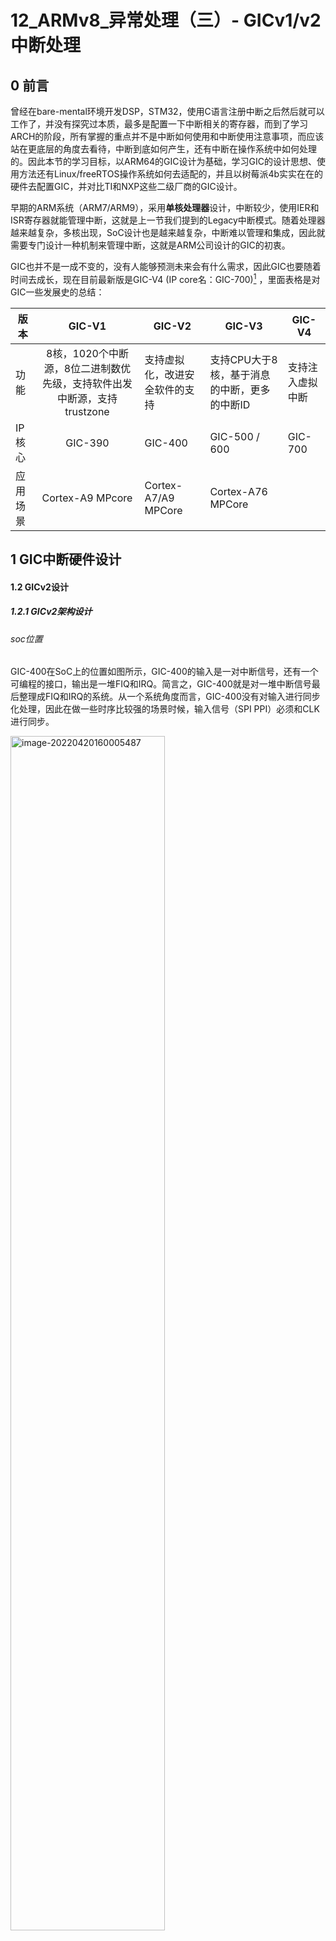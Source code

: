 # 12_ARMv8_异常处理（三）- GICv1/v2中断处理

## 0 前言

曾经在bare-mental环境开发DSP，STM32，使用C语言注册中断之后然后就可以工作了，并没有探究过本质，最多是配置一下中断相关的寄存器，而到了学习ARCH的阶段，所有掌握的重点并不是中断如何使用和中断使用注意事项，而应该站在更底层的角度去看待，中断到底如何产生，还有中断在操作系统中如何处理的。因此本节的学习目标，以ARM64的GIC设计为基础，学习GIC的设计思想、使用方法还有Linux/freeRTOS操作系统如何去适配的，并且以树莓派4b实实在在的硬件去配置GIC，并对比TI和NXP这些二级厂商的GIC设计。

早期的ARM系统（ARM7/ARM9），采用**单核处理器**设计，中断较少，使用IER和ISR寄存器就能管理中断，这就是上一节我们提到的Legacy中断模式。随着处理器越来越复杂，多核出现，SoC设计也是越来越复杂，中断难以管理和集成，因此就需要专门设计一种机制来管理中断，这就是ARM公司设计的GIC的初衷。

GIC也并不是一成不变的，没有人能够预测未来会有什么需求，因此GIC也要随着时间去成长，现在目前最新版是GIC-V4 (IP core名：GIC-700)[^1] ，里面表格是对GIC一些发展史的总结：

| 版本     |                            GIC-V1                            | GIC-V2                         | GIC-V3                                       | GIC-V4           |
| -------- | :----------------------------------------------------------: | ------------------------------ | -------------------------------------------- | ---------------- |
| 功能     | 8核，1020个中断源，8位二进制数优先级，支持软件出发中断源，支持trustzone | 支持虚拟化，改进安全软件的支持 | 支持CPU大于8核，基于消息的中断，更多的中断ID | 支持注入虚拟中断 |
| IP核心   |                           GIC-390                            | GIC-400                        | GIC-500 / 600                                | GIC-700          |
| 应用场景 |                       Cortex-A9 MPcore                       | Cortex-A7/A9 MPCore            | Cortex-A76 MPCore                            |                  |

## 1 GIC中断硬件设计

#### 1.2 GICv2设计

##### 1.2.1 GICv2架构设计

###### soc位置

GIC-400在SoC上的位置如图所示，GIC-400的输入是一对中断信号，还有一个可编程的接口，输出是一堆FIQ和IRQ。简言之，GIC-400就是对一堆中断信号最后整理成FIQ和IRQ的系统。从一个系统角度而言，GIC-400没有对输入进行同步化处理，因此在做一些时序比较强的场景时候，输入信号（SPI PPI）必须和CLK进行同步。

<img src="https://raw.githubusercontent.com/carloscn/images/main/typoraimage-20220420160005487.png" alt="image-20220420160005487" width="70%" />

*   SGI是用于多核通信之间的中断，支持16个SGI，中断号0~15，在linux内核中唤作IPI。（CPU私有）
*   PPI是每个处理器内核私有的中断，gic-400支持16个ppi，硬件中断号为16~31。（CPU私有）
*   SPI是公用的外设中断。GIC-400支持988个外设中断，硬件终端号范围32~1019。（CPU共享）

中断类型总结为下表：

| INTID                           | Interrupt Type           | Notes                                                        |
| ------------------------------- | ------------------------ | ------------------------------------------------------------ |
| 0 - 15                          | SGIs                     | Banked per PE                                                |
| 16 - 31 1056 - 1119 (GICv3.1)   | PPIs                     | Banked per PE                                                |
| 32 - 1019 4096 - 5119 (GICv3.1) | SPIs                     | -                                                            |
| 1020 - 1023                     | Special interrupt number | Used to signal special cases, see [Settings for each PE](https://developer.arm.com/architectures/learn-the-architecture/arm-corelink-generic-interrupt-controller-v3-and-v4-overview/configuring-the-arm-corelink-gic#settings_per_pe) for more information. |
| 1024 - 8191                     | Reserved                 | -                                                            |
| 8192 and greater                | LPIs                     | The upper boundary is IMPLEMENTATION DEFINED                 |

###### 内部结构

<img src="https://raw.githubusercontent.com/carloscn/images/main/typoraimage-20220420162203433.png" alt="image-20220420162203433" width="80%" />

这里面一个共5个部件，distributor和cpu interface是关注的重点。

*   distributor：接收中断信号并且提交最高优先级的中断给CPU接口。而且分发器还受到IGR（interrupt Group Registers）的影响，IGR能够控制配置中断作为Group0或者Group1。(中断组影响后续CPU接口处理中断的路由，间接性地可以决定信号是作为一个FIQ或者IRQ异常请求)，分发器是允许使用寄存器配置的。
*   cpu interface：cpu接口信号可以中断相应的处理器，并且可以接收来自于对应处理器的EOI访问请求和应答。这些AXI访问携带着中断号和其他关于中断的信息，并且切换distributor的状态机。当一个中断有足够的优先级的时候，CPU接口仅仅向处理器core通知中断pending。中断的优先级在CPU接口上可配。

其他一些部件是关于虚拟化的，暂时这里不涉及。

##### 1.2.2 GICv2状态机

在GIC内部，中断信号有以下几种状态：

*   inactive，未激活状态：中断没有被asserted
*   pending，等待状态：中断已经被asserted，但是中断还没有被PE识别。
*   active，激活状态：中断已经被asserted，中断被PE识别。
*   active and pending，中断已经被PE识别，另一个同样的中断asserted

*Note1, PE是processor element, 这里视为cpu core*

*Note2, 被PE识别的意思是，Receives acknowledge and EOI accesses from that processor*

<img src="https://raw.githubusercontent.com/carloscn/images/main/typoraimage-20220420175646182.png" alt="image-20220420175646182" width="67%" />

外设中断的触发类型与状态机转换的问题：

*   edge-triggered: 上升沿或下降沿触发中断

    <img src="https://raw.githubusercontent.com/carloscn/images/main/typoraimage-20220421090644591.png" alt="image-20220421090644591" width="70%" />

*   level-triggered: 高低电平触发中断。

    <img src="https://raw.githubusercontent.com/carloscn/images/main/typoraimage-20220421090721375.png" alt="image-20220421090721375" width="70%" />

##### 1.2.3 GICv2工作流程

```mermaid
flowchart TD
    A[assert an interrupt] --> B[GIC:标记为pending]
    B --> C{判断优先级} --最高-->D[发送CPU接口]
		  C--不满足--> B
	D --满足优先级要求--> E[发给CPU中断请求]
	E --> F[CPU进入异常中断读取CICC_IAR响应中断]
	F --> G{CPU仲裁}
	G --原来是pending状态--> H[设定为active]
	G --原来已经产生--> I[设定为AP状态]
	G --原来是active状态 --> J[设为为AP状态]
	H --> P[处理器完成中断服务发送EOI信号给GIC]
	I --> P
	J --> P
```

GIC-400提供的中断时序图，设定N中断优先级高于M中断，这个是一个电平触发的中断时序图：

<img src="https://raw.githubusercontent.com/carloscn/images/main/typoraimage-20220421094832144.png" alt="image-20220421094832144" width="80%" />

*   M中断和N中断在T0时刻都是idle状态，在T1时刻M中断被assert
*   M中断目前没有被PE响应，因此状态机是pending。
*   T17时刻nFIQCPU[n]信号被拉低（也就是说，在M中断信号进来之后大概15个时钟周期，nFIQCPU信号就会被拉低，nFIQCPU信号用于向CPU报告中断请求的，不过在此时CPU还没有响应M中断，该中断一直处于pending状态）
*   不巧，T42时刻更高优先级的N中断进来了，N中断也没有被PE响应，因此也处于pending状态。
*   T58时刻，N中断发生大概15个时钟周期，nFIQCPU[n]拉低通知CPU（即便是nFIQCPU之前在T17时刻处于低电平，也不影响N中断的中断信息传递，因为CPU接口更新GICC_IAR寄存器的ID字段为中断N的中断号，CPU见到电平拉低会去读取GICC_IAR寄存器）
*   T61时刻，CPU发出ack-N信号，代表着CPU已经影响应了中断N，这时候分发器转换N中断为AP状态。Linux内核中断服务程序读取GICC_IAR的值，分发器把中断设定为active状态。这中间涉及了很多软件需要去做的事情：
    *   T64，中断N被Linux内核响应， CPU完成对nFIQCPU的复位
    *   T126，外设input source开始拉低。
    *   T128，中断N退出等待状态。
    *   T131，处理器（Linux内核中断服务程序）把中断N的硬件ID写入GICC_EOIR寄存器来完成整个过程。
*   T146，开始切回M中断，重复之前的处理。

##### 1.2.4 GICv2寄存器

ARM提供了一些GIC-V2的通用寄存器：

*   一部分是分发器寄存器，以GICD_开头
*   一部分是CPU接口寄存器，以GICC_开头

###### global settings[^3]

分发器控制寄存器必须被配置用于使能中断组和设定路由模式：

*   使能Affinity routing(ARE) ： 设定GIC工作在GICv2模式，在GICv3里面是配置GICv3或者是legacy（兼容GICv2）的。
*   GICD_CTRL，这个对Group0， secure Group1和 non-secure group 1 使能配置：
    *   EnableGrp1S 使能Secure group 1
    *   EnableGrp1NS 使能Nonsecure group 1
    *   EnableGrp0 使能Group 0中断 

###### settings for each PE

*   CPU Interface Configuration

    *   使能系统寄存器访问 ICC_*_ELn
    *   设定优先级和二进制点寄存器，ICC_PMR_EL1和ICC_BPRn_EL1。
    *   设定EOI模式，ICC_CTRL_EL1和ICC_CTRL_EL3。
    *   使能每个中断组的发射信号
        *   ICC_IGRPEN1_EL1
        *   ICC_GRPEN1_EL1

*   PE配置

    *   routing controls

        SCR_EL3和HCR_EL1，这个路由控制位决定中断发生在哪个异常等级，必须被软件初始化。

    *   interrupt masks

        PE必须异常mask位在PSTATE。

    *   vector table

        VBAR_ELn寄存器必须配置。

*   SPI,PPI和SGI配置

    *   使用分发器的GICD_*配置SPIs

        <img src="https://raw.githubusercontent.com/carloscn/images/main/typoraimage-20220421104850665.png" alt="image-20220421104850665" width="67%" />

    *   Priority: GICD_IPRIORITYn, GICR_IPRIORITYn

    *    Group: GICD_IGROUPn, GICD_IGRPMODn, GICR_IGROUPn, GICR_IGRPMODn

    *   Edge-triggered or level-sensitive: GICD_ICFGRn, GICR_ICFGRn

    *   Enable: GICD_ISENABLERn, GICD_ICENABLER, GICR_ISENABLERn, GICR_ICENABLERn

    *   Non-maskable: Interrupts configured as non-maskable are treated as higher priority than all other interrupts belonging to the same Group. That is, a non-maskable Non-secure Group 1 interrupt is treated as higher priority than all other Non-secure  Group 1 interrupts.

        *   The non-maskable property is added in GICv3.3 and requires matching support in the PE.
        *   Only Secure Group 1 and Non-secure Group 1 interrupts can be marked as non-maskable.

*   为SPIs配置目标PE

    *   GICD_IROUTERn.Interrupt_Routing_Mode == 0

        The SPI is delivered to the PE A.B.C.D, which are the affinity co-ordinates specified in the register.

    *   GICD_IROUTERn.Interrupt_Routing_Mode == 1

        The SPI can be delivered to any connected PE that is participating in distribution of the interrupt group. The Distributor, rather than software, selects the target PE. The target can therefore vary each time the interrupt is signaled. This type of routing is referred to as 1-of-N.

#### 1.3 三方GICv2设计

##### 1.3.1 bcm2711

bcm2711集成了GIC-400，基于GIC-400架构。GIC-400中断号的分配和SoC设计有关。

<img src="https://raw.githubusercontent.com/carloscn/images/main/typoraimage-20220421124635870.png" alt="image-20220421124635870" width="50%" />

如果在bcm2711访问中断寄存器，基地址0xFF840000。bcm2711在0xFF840000地址挂载的GIC中断控制器，然后是ARM的GIC中断控制器的地址：

| Address range     | GIC-400 functional block                                     |
| ----------------- | ------------------------------------------------------------ |
| `0x0000`-`0x0FFF` | Reserved                                                     |
| `0x1000`-`0x1FFF` | Distributor                                                  |
| `0x2000`-`0x3FFF` | CPU interfaces                                               |
| `0x4000`-`0x4FFF` | Virtual interface control block, for the processor that is performing the access |
| `0x5000`-`0x5FFF` | Virtual interface control block, for the processor selected by address bits [11:9], `0x5000`-`0x51FF``0x5200`-`0x53FF`...`0x5E00`-`0x5FFF` , |
| `0x6000`-`0x7FFF` | Virtual CPU interfaces                                       |

每个寄存器类还有自己的偏移地址[^4]，参考引用文献。

##### 1.3.2 nxp-imx.8[^5]

这个是nxp imx.8使用GIC的设计，在SoC的结构设计上，通常自己会堆叠一些逻辑，然后作为外围中断的输入到GIC，NXP还设计了IRQ Steer，由于是大小核设计，这里面不只是同一个架构的core，还包含了中断的多路复用器，使用二级厂商的芯片除了要注意配置ARM原生的GIC之外，还要注意配置二级厂商设计的RTL模块的配置，及这些模块和GIC之间的一些耦合关系。

<img src="https://raw.githubusercontent.com/carloscn/images/main/typoraimage-20220421131648308.png" alt="image-20220421131648308" width="80%" />

##### 1.2.3 ti TDA4VM

TI设计的也类似，里面增加更复杂的总线仲裁机制和逻辑判断。现在我们也知道了，这些厂商拿公版的ARM做了什么处理。

<img src="https://raw.githubusercontent.com/carloscn/images/main/typoraimage-20220421131452917.png" alt="image-20220421131452917" width="67%" />

## 2 GIC中断kernel设计

ARM的GIC的RTL设计，由哪个CPU来处理中断，是GIC内部的distributor机制仲裁分发给GIC的CPU interface[n]的，这里面的路由过程是由SoC设计者编好号分好组，除了ARM声明的Core级的中断预留外，其他的中断都是需要配置GICD_IROUTERn来决定由哪个PE来处理，而且还要限定Secure/Non-secure中断组。这就有两种场景，

第一种两种同类型的目标PE中断几乎同时assert，这个时候distributor会按照优先级给给CPU interface[n]通知，并且把高优先级的中断号写在GICC_IAR的ID字段，次优先级的中断挂pending，此时从Linux角度就可以读到一个中断ID，进行Linux的handler处理，处理完之后Linux handler向GICC_EOIR寄存器写这个处理完的中断ID，然后GIC的distributor开始处理次一级的中断。 Linux角度是串行处理。

第二种两种中断目标PE不同，同时assert，这个时候两个中断 distirbutor认为是两个不影响的中断，只操作自身的寄存器，中断也会被通知到相应的PE。Linux角度来看，Linux并不支持嵌套中断，否则栈会被吃空。此时，中断上半部快速序串行处理，处理第一个中断的时候，linux会mask掉中断，然后建立中断下半部的tasklet或者工作队列，紧接着开中断再处理第二个中断，建立第二个中断的下半部。

简言之，同一个PE的多个中断，排队是由GIC分发器决定的；不同PE的不同中断，排队是由Linux决定的。

我们按照[^7]的Linuxkernel分析思路对GIC在Linux上面的源代码进行分析。由于篇幅关系，对于Linux Kernel这块，我们放在Linux Kernel中进行展开讨论。



## Reference

[^1]: [[gic]-ARM gicv3/gicv4的详细介绍-2020/12 ](https://blog.csdn.net/weixin_42135087/article/details/111713444)
[^2]:[ARM64体系结构编程与实践](https://item.jd.com/13119117.html)
[^3]:[Learn the architecture: Arm CoreLink Generic Interrupt Controller v3 and v4 Version 1.0 ](https://developer.arm.com/documentation/198123/0301/Arm-CoreLink-GIC-fundamentals)
[^4]:[CoreLink GIC-400 Generic Interrupt Controller Technical Reference Manual r0p1  -  Distributor register summary ](https://developer.arm.com/documentation/ddi0471/b/programmers-model/distributor-register-summary?lang=en)
[^5]:[i.MX 8QuadMax Applications Processor Reference Manual]()
[^6]:[J721E DRA829/TDA4VM Processors  Silicon Revision 1.1 Texas Instruments  Families of Products Technical Reference Manual]()
[^7]:[linux kernel的中断子系统之（七）：GIC代码分析 ](http://www.wowotech.net/irq_subsystem/gic_driver.html)